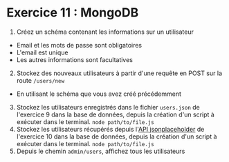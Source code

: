 # Exercice 11 : MongoDB

1. Créez un schéma contenant les informations sur un utilisateur
- Email et les mots de passe sont obligatoires
- L'email est unique
- Les autres informations sont facultatives
2. Stockez des nouveaux utilisateurs à partir d'une requête en POST sur la route `/users/new`
-  En utilisant le schéma que vous avez créé précédemment
3. Stockez les utilisateurs enregistrés dans le fichier `users.json` de l'exercice 9 dans la base de données, depuis la création d'un script à exécuter dans le terminal. `node path/to/file.js`
4. Stockez les  utilisateurs récupérés depuis l'[API jsonplaceholder](https://jsonplaceholder.typicode.com/users) de l'exercice 10 dans la base de données, depuis la création d'un script à exécuter dans le terminal. `node path/to/file.js`
5. Depuis le chemin `admin/users`, affichez tous les utilisateurs